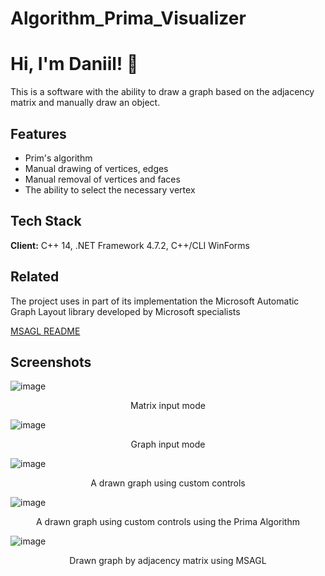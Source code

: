 # Algorithm_Prima_Visualizer

# Hi, I'm Daniil! 👋
This is a software with the ability to draw a graph based on the adjacency matrix and manually draw an object.

## Features
- Prim's algorithm
- Manual drawing of vertices, edges
- Manual removal of vertices and faces
- The ability to select the necessary vertex

## Tech Stack

**Client:** С++ 14, .NET Framework 4.7.2, C++/CLI WinForms

## Related

The project uses in part of its implementation the Microsoft Automatic Graph Layout library developed by Microsoft specialists

[MSAGL README](https://github.com/microsoft/automatic-graph-layout#readme)

## Screenshots

![image](https://github.com/komilffo-d/Algorithm_Prima_CPP-CLI/assets/74680206/8a375a2b-4241-4b14-b8c1-84bc7e333634)
<p align="center">
Matrix input mode
</p>

![image](https://github.com/komilffo-d/Algorithm_Prima_CPP-CLI/assets/74680206/dc3e5ed1-784b-4a3f-93c2-8a7714f73244)
<p align="center">
Graph input mode
</p>

![image](https://github.com/komilffo-d/Algorithm_Prima_CPP-CLI/assets/74680206/28369e26-c593-4c7f-98bb-0a487230e3d9)
<p align="center">
A drawn graph using custom controls
</p>

![image](https://github.com/komilffo-d/Algorithm_Prima_CPP-CLI/assets/74680206/fd044c03-4b35-4c6b-b375-c789440822aa)
<p align="center">
A drawn graph using custom controls using the Prima Algorithm
</p>

![image](https://github.com/komilffo-d/Algorithm_Prima_CPP-CLI/assets/74680206/5b9bcb87-8b5b-4b0b-92ac-8634013178fd)
<p align="center">
Drawn graph by adjacency matrix using MSAGL
</p>









